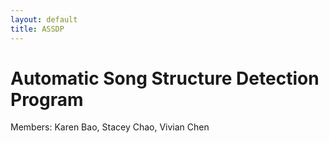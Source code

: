 ```yaml
---
layout: default
title: ASSDP
---
```


# Automatic Song Structure Detection Program

Members: Karen Bao, Stacey Chao, Vivian Chen
